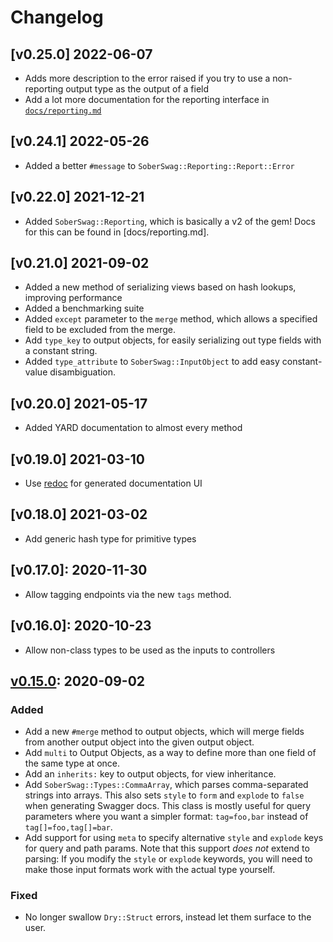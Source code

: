 # Changelog

## [v0.25.0] 2022-06-07

- Adds more description to the error raised if you try to use a non-reporting output type as the output of a field
- Add a lot more documentation for the reporting interface in [`docs/reporting.md`](docs/reporting.md)

## [v0.24.1] 2022-05-26

- Added a better `#message` to `SoberSwag::Reporting::Report::Error`

## [v0.22.0] 2021-12-21

- Added `SoberSwag::Reporting`, which is basically a v2 of the gem!
  Docs for this can be found in [docs/reporting.md].

## [v0.21.0] 2021-09-02

- Added a new method of serializing views based on hash lookups, improving performance
- Added a benchmarking suite
- Added `except` parameter to the `merge` method, which allows a specified field to be excluded from the merge.
- Add `type_key` to output objects, for easily serializing out type fields with a constant string.
- Added `type_attribute` to `SoberSwag::InputObject` to add easy constant-value disambiguation.

## [v0.20.0] 2021-05-17

- Added YARD documentation to almost every method


## [v0.19.0] 2021-03-10

- Use [redoc](https://github.com/Redocly/redoc) for generated documentation UI

## [v0.18.0] 2021-03-02

- Add generic hash type for primitive types

## [v0.17.0]: 2020-11-30

- Allow tagging endpoints via the new `tags` method.

## [v0.16.0]: 2020-10-23

- Allow non-class types to be used as the inputs to controllers

## [v0.15.0]: 2020-09-02

### Added
- Add a new `#merge` method to output objects, which will merge fields from another output object into the given output object.
- Add `multi` to Output Objects, as a way to define more than one field of the same type at once.
- Add an `inherits:` key to output objects, for view inheritance.
- Add `SoberSwag::Types::CommaArray`, which parses comma-separated strings into arrays.
  This also sets `style` to `form` and `explode` to `false` when generating Swagger docs.
  This class is mostly useful for query parameters where you want a simpler format: `tag=foo,bar` instead of `tag[]=foo,tag[]=bar`.
- Add support for using `meta` to specify alternative `style` and `explode` keys for query and path params.
  Note that this support *does not* extend to parsing: If you modify the `style` or `explode` keywords, you will need to make those input formats work with the actual type yourself.

### Fixed
- No longer swallow `Dry::Struct` errors, instead let them surface to the user.

[v0.15.0]: https://github.com/SonderMindOrg/sober_swag/releases/tag/v0.15.0
